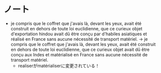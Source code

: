 # ノート

- je compris que le coffret que j'avais là, devant les yeux, avait été construit en dehors de toute loi euclidienne, que ce curieux objet d'exportation hindou avait dû être conçu par d'habiles asiatiques et réalisé en France sans aucune nécessité de transport matériel. -> je compris que le coffret que j'avais là, devant les yeux, avait été construit en dehors de toute loi euclidienne, que ce curieux objet avait dû être conçu aux Indes et matérialisé en France sans aucune nécessité de transport matériel.
  - realiserがmatérialiserに変更されている！

